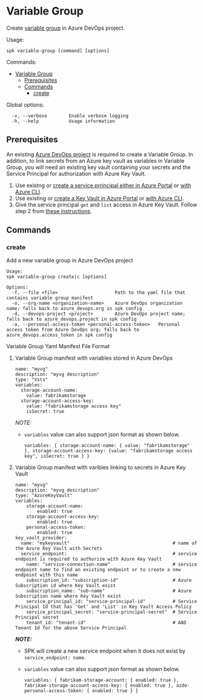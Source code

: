 # Variable Group

Create
[variable group](https://docs.microsoft.com/en-us/azure/devops/pipelines/library/variable-groups)
in Azure DevOps project.

Usage:

```
spk variable-group [command] [options]
```

Commands:

- [Variable Group](#variable-group)
  - [Prerequisites](#prerequisites)
  - [Commands](#commands)
    - [create](#create)

Global options:

```
  -v, --verbose        Enable verbose logging
  -h, --help           Usage information
```

## Prerequisites

An existing
[Azure DevOps project](https://azure.microsoft.com/en-us/services/devops/) is
required to create a Variable Group. In addition, to link secrets from an Azure
key vault as variables in Variable Group, you will need an existing key vault
containing your secrets and the Service Principal for authorization with Azure
Key Vault.

1. Use existng or
   [create a service prrincipal either in Azure Portal](https://docs.microsoft.com/en-us/azure/active-directory/develop/howto-create-service-principal-portal)
   or
   [with Azure CLI](https://docs.microsoft.com/en-us/cli/azure/create-an-azure-service-principal-azure-cli?view=azure-cli-latest).
2. Use existing or
   [create a Key Vault in Azure Portal](https://docs.microsoft.com/en-us/azure/key-vault/quick-create-portal)
   or
   [with Azure CLI](https://docs.microsoft.com/en-us/azure/key-vault/quick-create-cli).
3. Give the service principal `get` and `list` access in Azure Key Vault. Follow
   step 2 from
   [these instructions](https://docs.microsoft.com/en-us/azure/devops/pipelines/library/variable-groups?view=azure-devops&tabs=yaml#link-secrets-from-an-azure-key-vault).

## Commands

### create

Add a new variable group in Azure DevOps project

```
Usage:
spk variable-group create|c [options]

Options:
  -f, --file <file>                     Path to the yaml file that contains variable group manifest
  -o, --org-name <organization-name>    Azure DevOps organization name; falls back to azure_devops.org in spk config
  -d, --devops-project <project>        Azure DevOps project name; falls back to azure_devops.project in spk config
  -a, --personal-access-token <personal-access-token>   Personal access token from Azure DevOps org; falls back to azure_devops.access_token in spk config
```

Variable Group Yaml Manifest File Format

1. Variable Group manifest with variables stored in Azure DevOps

   ```
   name: "myvg"
   description: "myvg description"
   type: "Vsts"
   variables:
     storage-account-name:
       value: fabrikamstorage
     storage-account-access-key:
       value: "fabrikamstorage access key"
       isSecret: true
   ```

   _*NOTE:*_

   - `variables` value can also support json format as shown below.
     ```
     variables: { storage-account-name: { value: "fabrikamstorage" }, storage-account-access-key: {value: "fabrikamstorage access key", isSecret: true } }
     ```

2. Variable Group manifest with varibles linking to secrets in Azure Key Vault

   ```
   name: "myvg"
   description: "myvg description"
   type: "AzureKeyVault"
   variables:
       storage-account-name:
           enabled: true
       storage-account-access-key:
           enabled: true
       personal-access-token:
           enabled: true
   key_vault_provider:
     name: "mykeyvault"                                      # name of the Azure Key Vault with Secrets
     service_endpoint:                                       # service endpoint is required to authorize with Azure Key Vault
       name: "service-connection-name"                       # service endpoint name to find an existing endpoint or to create a new endpoint with this name
       subscription_id: "subscription-id"                    # Azure Subscription id where Key Vault exist
       subscription_name: "sub-name"                         # Azure Subscription name where Key Vault exist
       service_principal_id: "service-principal-id"          # Service Principal Id that has 'Get' and 'List' in Key Vault Access Policy
       service_principal_secret: "service-principal-secret"  # Service Principal secret
       tenant_id: "tenant-id"                                # AAD Tenant Id for the above Service Principal

   ```

   **_NOTE:_**

   - SPK will create a new service endpoint when it does not exist by
     `service_endpoint: name`.

   - `variables` value can also support json format as shown below.
     ```
     variables: { fabrikam-storage-account: { enabled: true }, fabrikam-storage-account-access-key: { enabled: true }, azdo-personal-access-token: { enabled: true } }
     ```
